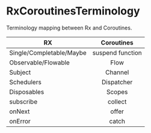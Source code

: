# RxCoroutinesTerminology
Terminology mapping between Rx and Coroutines.

| RX                         | Coroutines       |
| -------------------------- |:----------------:|
| Single/Completable/Maybe   | suspend function |
| Observable/Flowable        | Flow             |
| Subject                    | Channel          |
| Schedulers                 | Dispatcher       |
| Disposables                | Scopes           |
| subscribe                  | collect          |
| onNext                     | offer            |
| onError                    | catch            |
